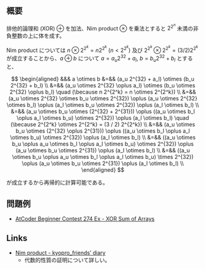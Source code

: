 ## 概要
排他的論理和 (XOR) $\oplus$ を加法、Nim product $\otimes$ を乗法とすると $2^{2^n}$ 未満の非負整数の上に体を成す。

Nim product については $n \otimes 2^{2^k} = n 2^{2^k}\ (n < 2^{2^k})$ 及び $2^{2^k} \otimes 2^{2^k} = (3 / 2) 2^{2^k}$ が成立することから、$a \oplus b$ について $a = a_u 2^{32} + a_l,\ b = b_u 2^{32} + b_l$ とすると、

$$
\begin{aligned}
  &&& a \otimes b
  &=&& (a_u 2^{32} + a_l) \otimes (b_u 2^{32} + b_l) \\
  &=&& (a_u \otimes 2^{32} \oplus a_l) \otimes (b_u \otimes 2^{32} \oplus b_l) \quad (\because n 2^{2^k} = n \otimes 2^{2^k}) \\
  &=&& (a_u \otimes 2^{32} \otimes b_u \otimes 2^{32}) \oplus (a_u \otimes 2^{32} \otimes b_l) \oplus (a_l \otimes b_u \otimes 2^{32}) \oplus (a_l \otimes b_l) \\
  &=&& (a_u \otimes b_u \otimes (2^{32} + 2^{31})) \oplus ((a_u \otimes b_l \oplus a_l \otimes b_u) \otimes 2^{32}) \oplus (a_l \otimes b_l) \quad (\because 2^{2^k} \otimes 2^{2^k} = (3 / 2) 2^{2^k}) \\
  &=&& (a_u \otimes b_u \otimes (2^{32} \oplus 2^{31})) \oplus ((a_u \otimes b_l \oplus a_l \otimes b_u) \otimes 2^{32}) \oplus (a_l \otimes b_l) \\
  &=&& ((a_u \otimes b_u \oplus a_u \otimes b_l \oplus a_l \otimes b_u) \otimes 2^{32}) \oplus (a_u \otimes b_u \otimes 2^{31}) \oplus (a_l \otimes b_l) \\
  &=&& ((a_u \otimes b_u \oplus a_u \otimes b_l \oplus a_l \otimes b_u) \times 2^{32}) \oplus (a_u \otimes b_u \otimes 2^{31}) \oplus (a_l \otimes b_l) \\
\end{aligned}
$$

が成立するから再帰的に計算可能である。

## 問題例
- [AtCoder Beginner Contest 274 Ex - XOR Sum of Arrays](https://atcoder.jp/contests/abc274/tasks/abc274_h)

## Links
- [Nim product - kyopro_friends’ diary](https://kyopro-friends.hatenablog.com/entry/2020/04/07/195850)
  - 代数的性質の証明について詳しい。
